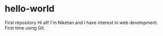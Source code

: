 # hello-world
First repository 
Hi all!
I'm Niketan and I have interest in web development.
First time using Git.
